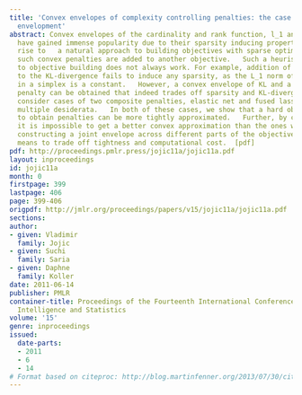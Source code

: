 ```yaml
---
title: 'Convex envelopes of complexity controlling penalties: the case against premature
  envelopment'
abstract: Convex envelopes of the cardinality and rank function, l_1 and nuclear norm,
  have gained immense popularity due to their sparsity inducing properties. This gave
  rise to   a natural approach to building objectives with sparse optima  whereby
  such convex penalties are added to another objective.   Such a heuristic approach
  to objective building does not always work. For example, addition of an L_1 penalty
  to the KL-divergence fails to induce any sparsity, as the L_1 norm of any vector
  in a simplex is a constant.   However, a convex envelope of KL and a cardinality
  penalty can be obtained that indeed trades off sparsity and KL-divergence.    We
  consider cases of two composite penalties, elastic net and fused lasso, which combine
  multiple desiderata.   In both of these cases, we show that a hard objective relaxed
  to obtain penalties can be more tightly approximated.   Further, by construction,
  it is impossible to get a better convex approximation than the ones we derive.     Thus,
  constructing a joint envelope across different parts of the objective   provides
  means to trade off tightness and computational cost.  [pdf]
pdf: http://proceedings.pmlr.press/jojic11a/jojic11a.pdf
layout: inproceedings
id: jojic11a
month: 0
firstpage: 399
lastpage: 406
page: 399-406
origpdf: http://jmlr.org/proceedings/papers/v15/jojic11a/jojic11a.pdf
sections: 
author:
- given: Vladimir
  family: Jojic
- given: Suchi
  family: Saria
- given: Daphne
  family: Koller
date: 2011-06-14
publisher: PMLR
container-title: Proceedings of the Fourteenth International Conference on Artificial
  Intelligence and Statistics
volume: '15'
genre: inproceedings
issued:
  date-parts:
  - 2011
  - 6
  - 14
# Format based on citeproc: http://blog.martinfenner.org/2013/07/30/citeproc-yaml-for-bibliographies/
---
```

